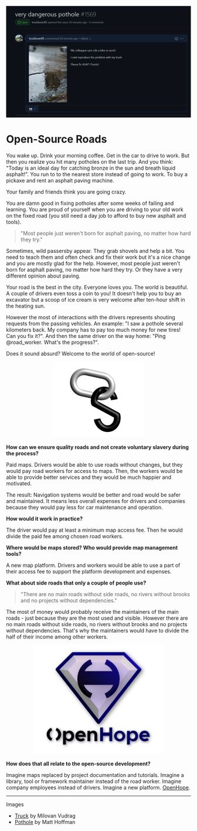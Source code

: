 <img src="images/very_dangerous_pothole.png">

# Open-Source Roads

You wake up. Drink your morning coffee. Get in the car to drive to work. But then you realize you hit many potholes on the last trip. And you think: "Today is an ideal day for catching bronze in the sun and breath liquid asphalt!". You run to to the nearest store instead of going to work. To buy a pickaxe and rent an asphalt paving machine.

Your family and friends think you are going crazy.

You are damn good in fixing potholes after some weeks of failing and learning. You are proud of yourself when you are driving to your old work on the fixed road (you still need a day job to afford to buy new asphalt and tools).

> "Most people just weren't born for asphalt paving, no matter how hard they try."

Sometimes, wild passersby appear. They grab shovels and help a bit. You need to teach them and often check and fix their work but it's a nice change and you are mostly glad for the help. However, most people just weren't born for asphalt paving, no matter how hard they try. Or they have a very different opinion about paving.

Your road is the best in the city. Everyone loves you. The world is beautiful. A couple of drivers even toss a coin to you! It doesn't help you to buy an excavator but a scoop of ice cream is very welcome after ten-hour shift in the heating sun.

However the most of interactions with the drivers represents shouting requests from the passing vehicles. An example: "I saw a pothole several kilometers back. My company has to pay too much money for new tires! Can you fix it?". And then the same driver on the way home: "Ping @road_worker. What's the progress?".

Does it sound absurd? Welcome to the world of open-source!

<p align="center">
  <img src="images/os.png" width="250" title="OS chain">
</p>

**How can we ensure quality roads and not create voluntary slavery during the process?**

Paid maps. Drivers would be able to use roads without changes, but they would pay road workers for access to maps. Then, the workers would be able to provide better services and they would be much happier and motivated.

The result: Navigation systems would be better and road would be safer and maintained. It means less overall expenses for drivers and companies because they would pay less for car maintenance and operation.

**How would it work in practice?**

The driver would pay at least a minimum map access fee. Then he would divide the paid fee among chosen road workers. 

**Where would be maps stored? Who would provide map management tools?**

A new map platform. Drivers and workers would be able to use a part of their access fee to support the platform development and expenses.

**What about side roads that only a couple of people use?**

> "There are no main roads without side roads, no rivers without brooks and no projects without dependencies."

The most of money would probably receive the maintainers of the main roads - just because they are the most used and visible. However there are no main roads without side roads, no rivers without brooks and no projects without dependencies. That's why the maintainers would have to divide the half of their income among other workers. 

<p align="center">
  <img src="images/OpenHope.png" width="360" title="OpenHope logo">
</p>

**How does that all relate to the open-source development?**

Imagine maps replaced by project documentation and tutorials. Imagine a library, tool or framework maintainer instead of the road worker. Imagine company employees instead of drivers. Imagine a new platform. [OpenHope](http://openhope.net).

---

Images
 - [Truck](https://unsplash.com/photos/aAPCWefn97A) by Milovan Vudrag
 - [Pothole](https://unsplash.com/photos/-OOiAy2lBZc) by Matt Hoffman
